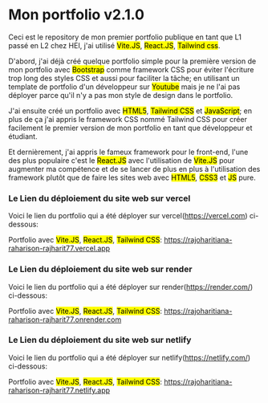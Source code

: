 # Mon portfolio v2.1.0
Ceci est le repository de mon premier portfolio publique en tant que L1 passé en L2 chez HEI, j'ai utilisé <mark>Vite.JS</mark>, <mark>React.JS</mark>, <mark>Tailwind css</mark>.

D'abord, j'ai déjà créé quelque portfolio simple pour la première version de mon portfolio avec <mark>Bootstrap</mark> comme framework CSS pour éviter l'écriture trop long des styles CSS et aussi pour faciliter la tâche; en utilisant un template de portfolio d'un développeur sur <mark>Youtube</mark> mais je ne l'ai pas déployer parce qu'il n'y a pas mon style de design dans le portfolio.

J'ai ensuite créé un portfolio avec <mark>HTML5</mark>, <mark>Tailwind CSS</mark> et <mark>JavaScript</mark>; en plus de ça j'ai appris le framework CSS nommé Tailwind CSS pour créer facilement le premier version de mon portfolio en tant que développeur et étudiant.

Et dernièrement, j'ai appris le fameux framework pour le front-end, l'une des plus populaire c'est le <mark>React.JS</mark> avec l'utilisation de <mark>Vite.JS</mark> pour augmenter ma compétence et de se lancer de plus en plus à l'utilisation des framework plutôt que de faire les sites web avec <mark>HTML5</mark>, <mark>CSS3</mark> et <mark>JS</mark> pure.

### Le Lien du déploiement du site web sur vercel
Voici le lien du portfolio qui a été déployer sur vercel(https://vercel.com) ci-dessous:

Portfolio avec <mark>Vite.JS</mark>, <mark>React.JS</mark>, <mark>Tailwind CSS</mark>: https://rajoharitiana-raharison-rajharit77.vercel.app

### Le Lien du déploiement du site web sur render
Voici le lien du portfolio qui a été déployer sur render(https://render.com/) ci-dessous:

Portfolio avec <mark>Vite.JS</mark>, <mark>React.JS</mark>, <mark>Tailwind CSS</mark>: https://rajoharitiana-raharison-rajharit77.onrender.com

### Le Lien du déploiement du site web sur netlify
Voici le lien du portfolio qui a été déployer sur netlify(https://netlify.com/) ci-dessous:

Portfolio avec <mark>Vite.JS</mark>, <mark>React.JS</mark>, <mark>Tailwind CSS</mark>: https://rajoharitiana-raharison-rajharit77.netlify.app
